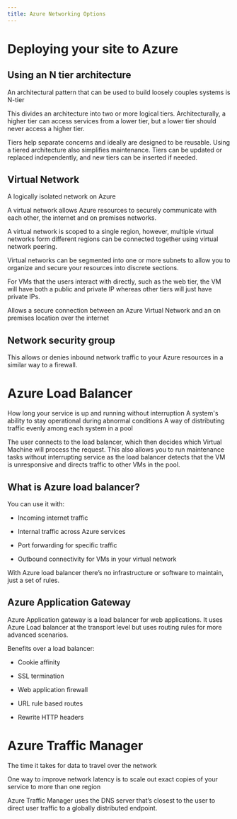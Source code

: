 ```yaml
---
title: Azure Networking Options
---
```


# Deploying your site to Azure

## Using an N tier architecture

An architectural pattern that can be used to build loosely couples
systems is N-tier

This divides an architecture into two or more logical tiers.
Architecturally, a higher tier can access services from a lower tier,
but a lower tier should never access a higher tier.

Tiers help separate concerns and ideally are designed to be reusable.
Using a tiered architecture also simplifies maintenance. Tiers can be
updated or replaced independently, and new tiers can be inserted if
needed.

## Virtual Network

<Definition name="Virtual Network">
A logically isolated network on Azure
</Definition>

A virtual network allows Azure resources to securely communicate with
each other, the internet and on premises networks.

A virtual network is scoped to a single region, however, multiple
virtual networks form different regions can be connected together using
virtual network peering.

Virtual networks can be segmented into one or more subnets to allow you
to organize and secure your resources into discrete sections.

For VMs that the users interact with directly, such as the web tier, the
VM will have both a public and private IP whereas other tiers will just
have private IPs.

<Definition name="VPN Gateway">
Allows a secure connection between an Azure Virtual Network and an on premises location over the internet
</Definition>

## Network security group

This allows or denies inbound network traffic to your Azure resources in
a similar way to a firewall.

# Azure Load Balancer

<Definition name="Availability">
How long your service is up and running without interruption
</Definition>

<Definition name="Resiliency">
A system's ability to stay operational during abnormal conditions
</Definition>

<Definition name="Load Balancer">
A way of distributing traffic evenly among each system in a pool
</Definition>

The user connects to the load balancer, which then decides which Virtual
Machine will process the request. This also allows you to run
maintenance tasks without interrupting service as the load balancer
detects that the VM is unresponsive and directs traffic to other VMs in
the pool.

## What is Azure load balancer?

You can use it with:

-   Incoming internet traffic

-   Internal traffic across Azure services

-   Port forwarding for specific traffic

-   Outbound connectivity for VMs in your virtual network

With Azure load balancer there’s no infrastructure or software to
maintain, just a set of rules.

## Azure Application Gateway

Azure Application gateway is a load balancer for web applications. It
uses Azure Load balancer at the transport level but uses routing rules
for more advanced scenarios.

Benefits over a load balancer:

-   Cookie affinity

-   SSL termination

-   Web application firewall

-   URL rule based routes

-   Rewrite HTTP headers

# Azure Traffic Manager

<Definition name="Network Latency">
The time it takes for data to travel over the network
</Definition>

One way to improve network latency is to scale out exact copies of your
service to more than one region

Azure Traffic Manager uses the DNS server that’s closest to the user to
direct user traffic to a globally distributed endpoint.
